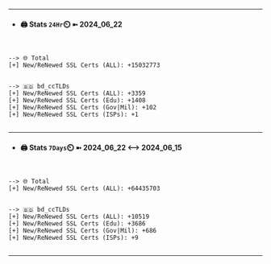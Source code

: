 

---
- #### 🖨️ **Stats** `24Hr`⏲️ ➼ 2024_06_22
```console


--> 🌐 Total
[+] New/ReNewed SSL Certs (ALL): +15032773


--> 🇧🇩 bd_ccTLDs
[+] New/ReNewed SSL Certs (ALL): +3359
[+] New/ReNewed SSL Certs (Edu): +1408
[+] New/ReNewed SSL Certs (Gov|Mil): +102
[+] New/ReNewed SSL Certs (ISPs): +1


```

---
- #### 🖨️ **Stats** `7Days`⏲️ ➼ 2024_06_22 <--> 2024_06_15
```console


--> 🌐 Total
[+] New/ReNewed SSL Certs (ALL): +64435703


--> 🇧🇩 bd_ccTLDs
[+] New/ReNewed SSL Certs (ALL): +10519
[+] New/ReNewed SSL Certs (Edu): +3686
[+] New/ReNewed SSL Certs (Gov|Mil): +686
[+] New/ReNewed SSL Certs (ISPs): +9


```

---

